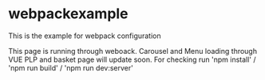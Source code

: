 # webpackexample
This is the example for webpack configuration

This page is running through weboack.
Carousel and Menu loading through VUE
PLP and basket page will update soon.
For checking run 'npm install' / 'npm run build' / 'npm run dev:server'
